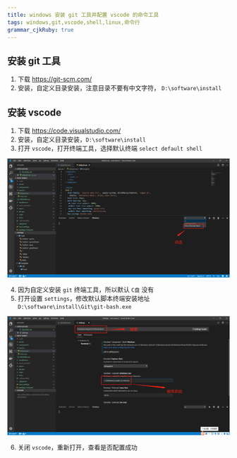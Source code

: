```yaml
---
title: windows 安装 git 工具并配置 vscode 的命令工具
tags: windows,git,vscode,shell,linux,命令行
grammar_cjkRuby: true
---
```



## 安装 git 工具

1. 下载 https://git-scm.com/
2. 安装，自定义目录安装，注意目录不要有中文字符， `D:\software\install`


## 安装 vscode

1. 下载 https://code.visualstudio.com/
2. 安装，自定义目录安装，`D:\software\install`
3. 打开 `vscode`，打开终端工具，选择默认终端 `select default shell`

![select default shell](./images/1563417326691.png)

4. 因为自定义安装 `git` 终端工具，所以默认 `C盘` 没有
5. 打开设置 `settings`，修改默认脚本终端安装地址 `D:\software\install\Git\git-bash.exe`

![修改默认脚本地址](./images/1563417613445.png)

6. 关闭 `vscode`，重新打开，查看是否配置成功
